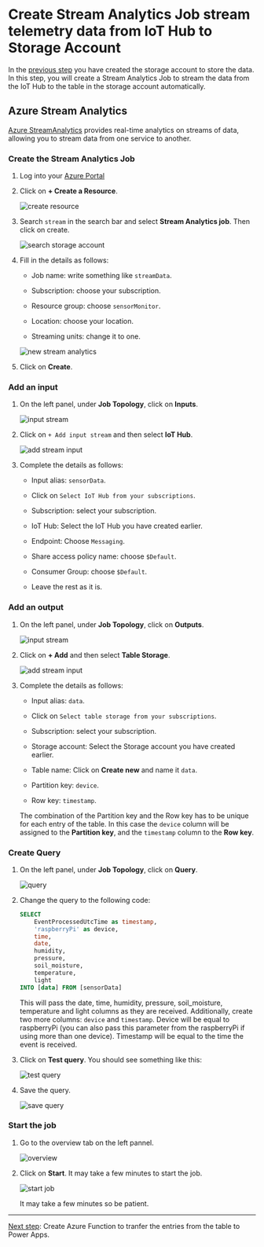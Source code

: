 # Create Stream Analytics Job stream telemetry data from IoT Hub to Storage Account

In the [previous step](./Create_storage_account.md) you have created the storage account to store the data. In this step, you will create a Stream Analytics Job to stream the data from the IoT Hub to the table in the storage account automatically.

## Azure Stream Analytics

[Azure StreamAnalytics](https://azure.microsoft.com/services/stream-analytics/?WT.mc_id=agrohack-github-jabenn) provides real-time analytics on streams of data, allowing you to stream data from one service to another.

### Create the Stream Analytics Job

1. Log into your [Azure Portal](https://portal.azure.com/)

1. Click on **+ Create a Resource**.

    ![create resource](./media/create_resource.png)

1. Search `stream` in the search bar and select **Stream Analytics job**. Then click on create.

    ![search storage account](./media/search_stream_analytics.png)

1. Fill in the details as follows:

    * Job name: write something like `streamData`.

    * Subscription: choose your subscription.

    * Resource group: choose `sensorMonitor`.

    * Location: choose your location.

    * Streaming units: change it to one.

    ![new stream analytics](./media/create_stream_analytics.png)

1. Click on **Create**.

### Add an input

1. On the left panel, under **Job Topology**, click on **Inputs**.

    ![input stream](./media/input_stream.png)

1. Click on `+ Add input stream` and then select **IoT Hub**.

    ![add stream input](./media/add_stream_input.png)

1. Complete the details as follows:

    * Input alias: `sensorData`.

    * Click on `Select IoT Hub from your subscriptions`.

    * Subscription: select your subscription.

    * IoT Hub: Select the IoT Hub you have created earlier.

    * Endpoint: Choose `Messaging`.

    * Share access policy name: choose `$Default`.

    * Consumer Group: choose `$Default`.

    * Leave the rest as it is.

### Add an output

1. On the left panel, under **Job Topology**, click on **Outputs**.

    ![input stream](./media/output_stream.png)

1. Click on **+ Add** and then select **Table Storage**.

    ![add stream input](./media/add_output_stream.png)

1. Complete the details as follows:

    * Input alias: `data`.

    * Click on `Select table storage from your subscriptions`.

    * Subscription: select your subscription.

    * Storage account: Select the Storage account you have created earlier.

    * Table name: Click on **Create new** and name it `data`.

    * Partition key: `device`.

    * Row key: `timestamp`.

    The combination of the Partition key and the Row key has to be unique for each entry of the table. In this case the `device` column will be assigned to the **Partition key**, and the `timestamp` column to the **Row key**.

### Create Query

1. On the left panel, under **Job Topology**, click on **Query**.

    ![query](./media/add_query.png)

1. Change the query to the following code:

    ```sql
    SELECT
        EventProcessedUtcTime as timestamp,
        'raspberryPi' as device,
        time,
        date,
        humidity,
        pressure,
        soil_moisture,
        temperature,
        light
    INTO [data] FROM [sensorData]
    ```

    This will pass the date, time, humidity, pressure, soil_moisture, temperature and light columns as they are received. Additionally, create two more columns: `device` and `timestamp`. Device will be equal to raspberryPi (you can also pass this parameter from the raspberryPi if using more than one device). Timestamp will be equal to the time the event is received.

1. Click on **Test query**. You should see something like this:

    ![test query](./media/test_query.png)

1. Save the query.

    ![save query](./media/save_query.png)

### Start the job

1. Go to the overview tab on the left pannel.

    ![overview](./media/overview_tab.png)

1. Click on **Start**. It may take a few minutes to start the job.

    ![start job](./media/start_job.png)

    It may take a few minutes so be patient.

-----------------------

[Next step](./Create_function.md): Create Azure Function to tranfer the entries from the table to Power Apps.
